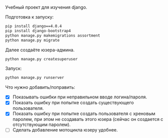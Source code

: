 Учебный проект для изучения django.

Подготовка к запуску:

```bash
pip install django==4.0.4
pip install django-bootstrap4
python manage.py makemigrations assortment
python manage.py migrate
```

Далее создаёте юзера-админа.

```bash
python manage.py createsuperuser
```

Запуск:

```bash
python manage.py runserver
```

Что нужно добавить/поправить:

- [x] Показывать ошибки при неправильном вводе логина/пароля.
- [x] Показать ошибку при попытке создать существующего пользователя.
- [x] Показать ошибку при попытке создать пользователя с хреновым паролем, при этом
не создавать этого юзера (сейчас он создается с отсутствующим паролем).
- [ ] Сделать добавление мотоцикла юзеру удобнее.